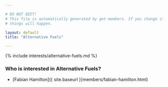 ```yaml
---

# DO NOT EDIT!
# This file is automatically generated by get-members. If you change it, bad
# things will happen.

layout: default
title: "Alternative Fuels"

---
```


{% include interests/alternative-fuels.md %}

### Who is interested in Alternative Fuels?


* [Fabian Hamilton]({ site.baseurl }}members/fabian-hamilton.html)

